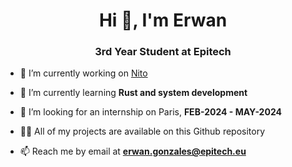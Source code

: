 <h1 align="center">Hi 👋, I'm Erwan</h1>
<h3 align="center">3rd Year Student at Epitech</h3>

- 🔭 I’m currently working on [Nito](github.com/EstusSipper/Nito)

- 🌱 I’m currently learning **Rust and system development**

- 🤝 I’m looking for an internship on Paris, **FEB-2024 - MAY-2024**

- 👨‍💻 All of my projects are available on this Github repository

- 📫 Reach me by email at **erwan.gonzales@epitech.eu**
